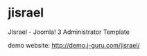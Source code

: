 jisrael
=======

JIsrael - Joomla! 3 Administrator Template

demo website: http://demo.j-guru.com/jisrael/

